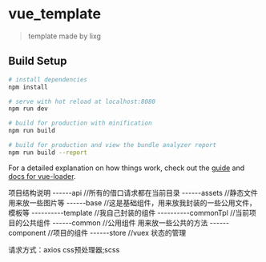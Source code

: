 # vue_template

> template made by lixg

## Build Setup

``` bash
# install dependencies
npm install

# serve with hot reload at localhost:8080
npm run dev

# build for production with minification
npm run build

# build for production and view the bundle analyzer report
npm run build --report
```

For a detailed explanation on how things work, check out the [guide](http://vuejs-templates.github.io/webpack/) and [docs for vue-loader](http://vuejs.github.io/vue-loader).

项目结构说明
------api  //所有的借口请求都在当前目录
------assets  //静态文件 用来放一些图片等
------base //这是基础组件，用来放我封装的一些公用文件，模板等
----------template //我自己封装的组件
----------commonTpl //当前项目的公共组件
------common //公用组件 用来放一些公共的方法
------component //项目的组件
------store  //vuex 状态的管理


请求方式：axios
css预处理器;scss

